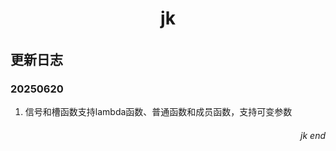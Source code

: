 <div align='center'>

# jk
###### 
</div>

## 更新日志

### 20250620
  1. 信号和槽函数支持lambda函数、普通函数和成员函数，支持可变参数

<div align='right'>

###### jk end
</div>